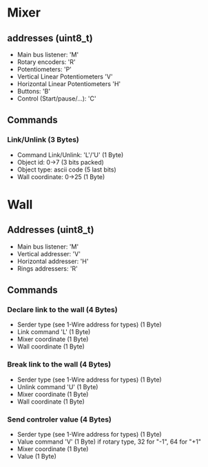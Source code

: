 # Mixer

## addresses (uint8_t)

* Main bus listener: 'M'
* Rotary encoders: 'R'
* Potentiometers: 'P'
* Vertical Linear Potentiometers 'V'
* Horizontal Linear Potentiometers 'H'
* Buttons: 'B'
* Control (Start/pause/...): 'C'

## Commands

### Link/Unlink (3 Bytes)

* Command Link/Unlink: 'L'/'U' (1 Byte)
* Object id: 0->7 (3 bits packed)
* Object type: ascii code (5 last bits)
* Wall coordinate: 0->25 (1 Byte)


# Wall

## Addresses (uint8_t)

* Main bus listener: 'M'
* Vertical addresser: 'V'
* Horizontal addresser: 'H'
* Rings addressers: 'R'

## Commands

### Declare link to the wall (4 Bytes)

* Serder type (see 1-Wire address for types) (1 Byte)
* Link command 'L' (1 Byte)
* Mixer coordinate (1 Byte)
* Wall coordinate (1 Byte)


### Break link to the wall (4 Bytes)

* Serder type (see 1-Wire address for types) (1 Byte)
* Unlink command 'U' (1 Byte)
* Mixer coordinate (1 Byte)
* Wall coordinate (1 Byte)


### Send controler value (4 Bytes)

* Serder type (see 1-Wire address for types) (1 Byte)
* Value command 'V' (1 Byte)
if rotary type, 32 for "-1", 64 for "+1"
* Mixer coordinate (1 Byte)
* Value (1 Byte)
